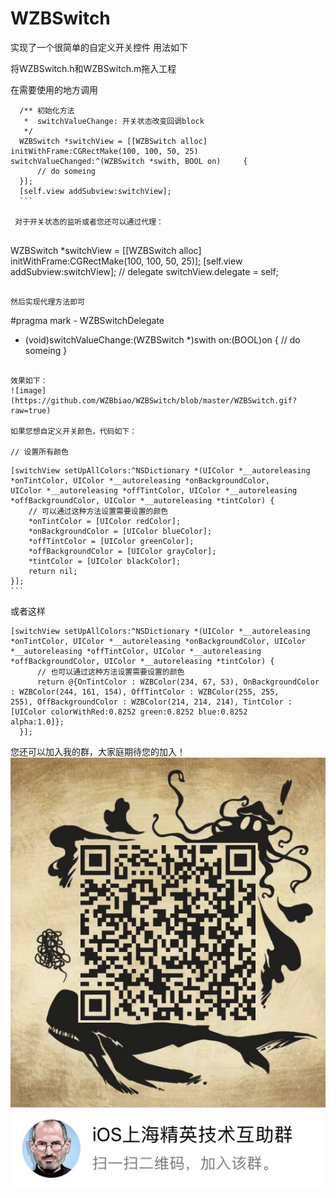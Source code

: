 # WZBSwitch
实现了一个很简单的自定义开关控件
用法如下

  将WZBSwitch.h和WZBSwitch.m拖入工程
  
  在需要使用的地方调用
  ```
    /** 初始化方法
     *  switchValueChange: 开关状态改变回调block
     */
    WZBSwitch *switchView = [[WZBSwitch alloc] initWithFrame:CGRectMake(100, 100, 50, 25) switchValueChanged:^(WZBSwitch *swith, BOOL on)     {
        // do someing
    }];
    [self.view addSubview:switchView];
    ```
    
   对于开关状态的监听或者您还可以通过代理：
   
   ```
   WZBSwitch *switchView = [[WZBSwitch alloc] initWithFrame:CGRectMake(100, 100, 50, 25)];
   [self.view addSubview:switchView];
   // delegate
   switchView.delegate = self;
   ```
   
   然后实现代理方法即可
   
   ```
   #pragma mark - WZBSwitchDelegate
   - (void)switchValueChange:(WZBSwitch *)swith on:(BOOL)on {
        // do someing
   }
   ```
   
   效果如下：
 ![image](https://github.com/WZBbiao/WZBSwitch/blob/master/WZBSwitch.gif?raw=true)
 
 如果您想自定义开关颜色，代码如下：
 
  // 设置所有颜色
  
  ```
    [switchView setUpAllColors:^NSDictionary *(UIColor *__autoreleasing *onTintColor, UIColor *__autoreleasing *onBackgroundColor,                UIColor *__autoreleasing *offTintColor, UIColor *__autoreleasing *offBackgroundColor, UIColor *__autoreleasing *tintColor) {
        // 可以通过这种方法设置需要设置的颜色
        *onTintColor = [UIColor redColor];
        *onBackgroundColor = [UIColor blueColor];
        *offTintColor = [UIColor greenColor];
        *offBackgroundColor = [UIColor grayColor];
        *tintColor = [UIColor blackColor];
        return nil;
    }];
    ```
    
  或者这样
  
  ```
  [switchView setUpAllColors:^NSDictionary *(UIColor *__autoreleasing *onTintColor, UIColor *__autoreleasing *onBackgroundColor, UIColor    *__autoreleasing *offTintColor, UIColor *__autoreleasing *offBackgroundColor, UIColor *__autoreleasing *tintColor) {
        // 也可以通过这种方法设置需要设置的颜色
        return @{OnTintColor : WZBColor(234, 67, 53), OnBackgroundColor : WZBColor(244, 161, 154), OffTintColor : WZBColor(255, 255,              255), OffBackgroundColor : WZBColor(214, 214, 214), TintColor : [UIColor colorWithRed:0.8252 green:0.8252 blue:0.8252                   alpha:1.0]};
    }];
 ```
 
 您还可以加入我的群，大家庭期待您的加入！
 ![image](https://github.com/WZBbiao/WZBSwitch/blob/master/IMG_1850.JPG?raw=true)
